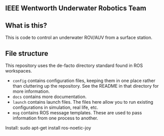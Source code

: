 ## IEEE Wentworth Underwater Robotics Team 

## What is this?
This is code to control an underwater ROV/AUV from a surface station. 

## File structure
This repository uses the de-facto directory standard found in ROS workspaces.

- `config` contains configuration files, keeping them in one place rather than cluttering up the repository. See the README in that directory for more information.
- `docs` contains more documentation.
- `launch` contains launch files. The files here allow you to run existing configurations in simulation, real life, etc.
- `msg` contains ROS message templates. These are used to pass information from one process to another.


Install: sudo apt-get install ros-noetic-joy
